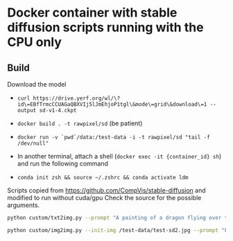 # Docker container with stable diffusion scripts running with the CPU only

## Build

Download the model
- `curl https://drive.yerf.org/wl/\?id\=EBfTrmcCCUAGaQBXVIj5lJmEhjoP1tgl\&mode\=grid\&download\=1 --output sd-v1-4.ckpt`

- ```docker build . -t rawpixel/sd``` (be patient)
- ```docker run -v `pwd`/data:/test-data -i -t rawpixel/sd "tail -f /dev/null"```
- In another terminal, attach a shell (`docker exec -it {container_id} sh`) and run the following command
- ```conda init zsh && source ~/.zshrc && conda activate ldm```

Scripts copied from https://github.com/CompVis/stable-diffusion and modified to run without cuda/gpu
Check the source for the possible arguments.

```bash
python custom/txt2img.py --prompt "A painting of a dragon flying over the moon" --plms --ckpt sd-v1-4.ckpt --skip_grid --n_samples 1 --ddim_steps 20 --outdir /test-data/output --seed 1111
```

```bash
python custom/img2img.py --init-img /test-data/test-sd2.jpg --prompt "Futuristic translucent basketball sneaker designed by yohji yamamoto, product photography, studio lighting" --ckpt sd-v1-4.ckpt --skip_grid --n_samples 1 --ddim_steps 100 --strength 0.25 --outdir /test-data/output --seed 1111
```
